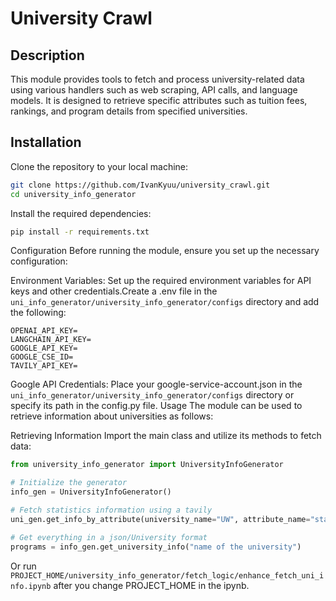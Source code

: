 # University Crawl

## Description

This module provides tools to fetch and process university-related data using various handlers such as web scraping, API calls, and language models. It is designed to retrieve specific attributes such as tuition fees, rankings, and program details from specified universities.

## Installation

Clone the repository to your local machine:

```bash
git clone https://github.com/IvanKyuu/university_crawl.git
cd university_info_generator
```

Install the required dependencies:
```bash
pip install -r requirements.txt
```

Configuration
Before running the module, ensure you set up the necessary configuration:

Environment Variables: Set up the required environment variables for API keys and other credentials.Create a .env file in the ```uni_info_generator/university_info_generator/configs``` directory and add the following:
```plaintext
OPENAI_API_KEY=
LANGCHAIN_API_KEY=
GOOGLE_API_KEY=
GOOGLE_CSE_ID=
TAVILY_API_KEY=
```

Google API Credentials: Place your google-service-account.json in the ```uni_info_generator/university_info_generator/configs``` directory or specify its path in the config.py file.
Usage
The module can be used to retrieve information about universities as follows:

Retrieving Information
Import the main class and utilize its methods to fetch data:

```python
from university_info_generator import UniversityInfoGenerator

# Initialize the generator
info_gen = UniversityInfoGenerator()

# Fetch statistics information using a tavily
uni_gen.get_info_by_attribute(university_name="UW", attribute_name="statistics", params={"k_value": 5})

# Get everything in a json/University format
programs = info_gen.get_university_info("name of the university")
```

Or run
```PROJECT_HOME/university_info_generator/fetch_logic/enhance_fetch_uni_info.ipynb```
after you change PROJECT_HOME in the ipynb.
